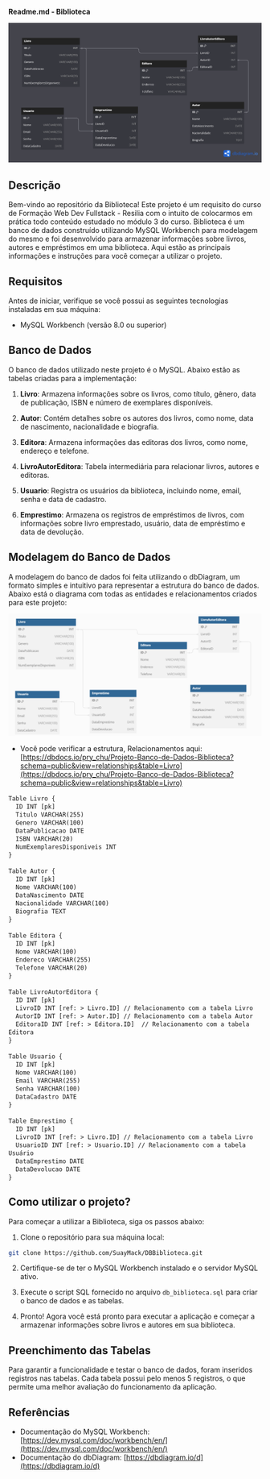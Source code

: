 **Readme.md - Biblioteca**

![Biblioteca](modelagem_dbDiagram.png)

## Descrição

Bem-vindo ao repositório da Biblioteca! Este projeto é um requisito do curso de Formação Web Dev Fullstack - Resilia com o intuito de colocarmos em prática todo conteúdo estudado no módulo 3 do curso.
Biblioteca é um banco de dados construído utilizando MySQL Workbench para modelagem do mesmo e foi desenvolvido para armazenar informações sobre livros, autores e empréstimos em uma biblioteca. Aqui estão as principais informações e instruções para você começar a utilizar o projeto.

## Requisitos

Antes de iniciar, verifique se você possui as seguintes tecnologias instaladas em sua máquina:

- MySQL Workbench (versão 8.0 ou superior)

## Banco de Dados

O banco de dados utilizado neste projeto é o MySQL. Abaixo estão as tabelas criadas para a implementação:

1. **Livro**: Armazena informações sobre os livros, como título, gênero, data de publicação, ISBN e número de exemplares disponíveis.

2. **Autor**: Contém detalhes sobre os autores dos livros, como nome, data de nascimento, nacionalidade e biografia.

3. **Editora**: Armazena informações das editoras dos livros, como nome, endereço e telefone.

4. **LivroAutorEditora**: Tabela intermediária para relacionar livros, autores e editoras.

5. **Usuario**: Registra os usuários da biblioteca, incluindo nome, email, senha e data de cadastro.

6. **Emprestimo**: Armazena os registros de empréstimos de livros, com informações sobre livro emprestado, usuário, data de empréstimo e data de devolução.

## Modelagem do Banco de Dados

A modelagem do banco de dados foi feita utilizando o dbDiagram, um formato simples e intuitivo para representar a estrutura do banco de dados. Abaixo está o diagrama com todas as entidades e relacionamentos criados para este projeto:

![Biblioteca](Modelagem%20DBDiagram.png)

- Você pode verificar a estrutura, Relacionamentos aqui: [https://dbdocs.io/pry_chu/Projeto-Banco-de-Dados-Biblioteca?schema=public&view=relationships&table=Livro](https://dbdocs.io/pry_chu/Projeto-Banco-de-Dados-Biblioteca?schema=public&view=relationships&table=Livro)

```
Table Livro {
  ID INT [pk]
  Titulo VARCHAR(255)
  Genero VARCHAR(100)
  DataPublicacao DATE
  ISBN VARCHAR(20)
  NumExemplaresDisponiveis INT
}

Table Autor {
  ID INT [pk]
  Nome VARCHAR(100)
  DataNascimento DATE
  Nacionalidade VARCHAR(100)
  Biografia TEXT
}

Table Editora {
  ID INT [pk]
  Nome VARCHAR(100)
  Endereco VARCHAR(255)
  Telefone VARCHAR(20)
}

Table LivroAutorEditora {
  ID INT [pk]
  LivroID INT [ref: > Livro.ID] // Relacionamento com a tabela Livro
  AutorID INT [ref: > Autor.ID] // Relacionamento com a tabela Autor
  EditoraID INT [ref: > Editora.ID]  // Relacionamento com a tabela Editora
}

Table Usuario {
  ID INT [pk]
  Nome VARCHAR(100)
  Email VARCHAR(255)
  Senha VARCHAR(100)
  DataCadastro DATE
}

Table Emprestimo {
  ID INT [pk]
  LivroID INT [ref: > Livro.ID] // Relacionamento com a tabela Livro
  UsuarioID INT [ref: > Usuario.ID] // Relacionamento com a tabela Usuário
  DataEmprestimo DATE
  DataDevolucao DATE
}
```


## Como utilizar o projeto?

Para começar a utilizar a Biblioteca, siga os passos abaixo:

1. Clone o repositório para sua máquina local:
```bash
git clone https://github.com/SuayMack/DBBiblioteca.git
```

2. Certifique-se de ter o MySQL Workbench instalado e o servidor MySQL ativo.

3. Execute o script SQL fornecido no arquivo `db_biblioteca.sql` para criar o banco de dados e as tabelas.

4. Pronto! Agora você está pronto para executar a aplicação e começar a armazenar informações sobre livros e autores em sua biblioteca.

## Preenchimento das Tabelas

Para garantir a funcionalidade e testar o banco de dados, foram inseridos registros nas tabelas. Cada tabela possui pelo menos 5 registros, o que permite uma melhor avaliação do funcionamento da aplicação.

## Referências

- Documentação do MySQL Workbench: [https://dev.mysql.com/doc/workbench/en/](https://dev.mysql.com/doc/workbench/en/)
- Documentação do dbDiagram: [https://dbdiagram.io/d](https://dbdiagram.io/d)